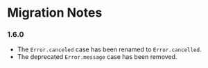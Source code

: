 # Migration Notes

### 1.6.0
- The `Error.canceled` case has been renamed to `Error.cancelled`.
- The deprecated `Error.message` case has been removed.
